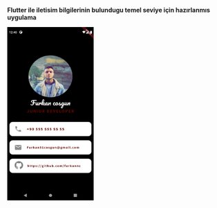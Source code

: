 **Flutter ile iletisim bilgilerinin bulundugu temel seviye için hazırlanmıs uygulama**


<a href="url"><img src="https://github.com/Furkannc/flutter-iletisim-karti/blob/main/6-contact_app/images/Screenshot_1649194837.png?raw=true" align="left" height="400" width="200" ></a>

